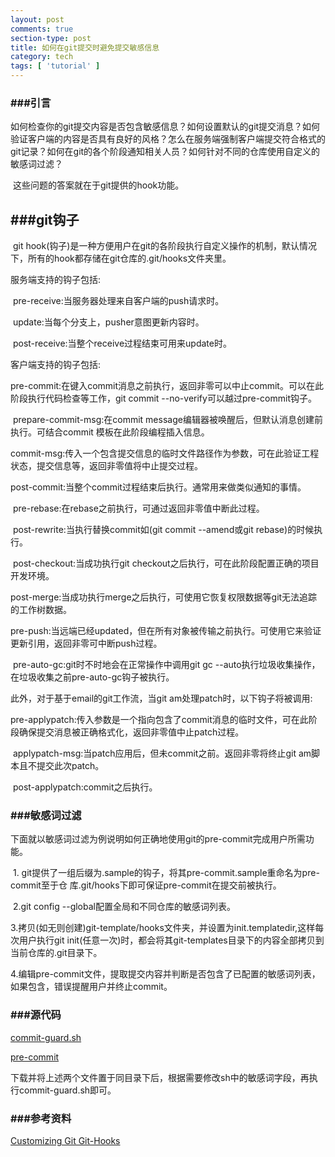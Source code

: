 ```yaml
---
layout: post
comments: true
section-type: post
title: 如何在git提交时避免提交敏感信息
category: tech
tags: [ 'tutorial' ]
---
```

### ###引言

​	如何检查你的git提交内容是否包含敏感信息？如何设置默认的git提交消息？如何验证客户端的内容是否具有良好的风格？怎么在服务端强制客户端提交符合格式的git记录？如何在git的各个阶段通知相关人员？如何针对不同的仓库使用自定义的敏感词过滤？

​	这些问题的答案就在于git提供的hook功能。

## ###git钩子

​	git hook(钩子)是一种方便用户在git的各阶段执行自定义操作的机制，默认情况下，所有的hook都存储在git仓库的.git/hooks文件夹里。

服务端支持的钩子包括:

​	pre-receive:当服务器处理来自客户端的push请求时。

​	update:当每个分支上，pusher意图更新内容时。

​	post-receive:当整个receive过程结束可用来update时。

客户端支持的钩子包括:

​	pre-commit:在键入commit消息之前执行，返回非零可以中止commit。可以在此阶段执行代码检查等工作，git commit --no-verify可以越过pre-commit钩子。

​	prepare-commit-msg:在commit message编辑器被唤醒后，但默认消息创建前执行。可结合commit 模板在此阶段编程插入信息。

​	commit-msg:传入一个包含提交信息的临时文件路径作为参数，可在此验证工程状态，提交信息等，返回非零值将中止提交过程。

​	post-commit:当整个commit过程结束后执行。通常用来做类似通知的事情。

​	pre-rebase:在rebase之前执行，可通过返回非零值中断此过程。

​	post-rewrite:当执行替换commit如(git commit --amend或git rebase)的时候执行。

​	post-checkout:当成功执行git checkout之后执行，可在此阶段配置正确的项目开发环境。

​	post-merge:当成功执行merge之后执行，可使用它恢复权限数据等git无法追踪的工作树数据。

​	pre-push:当远端已经updated，但在所有对象被传输之前执行。可使用它来验证更新引用，返回非零可中断push过程。

​	pre-auto-gc:git时不时地会在正常操作中调用git gc --auto执行垃圾收集操作，在垃圾收集之前pre-auto-gc钩子被执行。

此外，对于基于email的git工作流，当git am处理patch时，以下钩子将被调用:

​	pre-applypatch:传入参数是一个指向包含了commit消息的临时文件，可在此阶段确保提交消息被正确格式化，返回非零值中止patch过程。

​	applypatch-msg:当patch应用后，但未commit之前。返回非零将终止git am脚本且不提交此次patch。

​	post-applypatch:commit之后执行。

### ###敏感词过滤

​	下面就以敏感词过滤为例说明如何正确地使用git的pre-commit完成用户所需功能。

​	1. git提供了一组后缀为.sample的钩子，将其pre-commit.sample重命名为pre-commit至于仓		库.git/hooks下即可保证pre-commit在提交前被执行。

​	2.git config --global配置全局和不同仓库的敏感词列表。

​	3.拷贝(如无则创建)git-template/hooks文件夹，并设置为init.templatedir,这样每次用户执行git init(任意一次)时，都会将其git-templates目录下的内容全部拷贝到当前仓库的.git目录下。

​	4.编辑pre-commit文件，提取提交内容并判断是否包含了已配置的敏感词列表，如果包含，错误提醒用户并终止commit。

### ###源代码

[commit-guard.sh](https://raw.githubusercontent.com/kangwang1988/kangwang1988.github.io/master/others/commit-guard.sh)

[pre-commit](https://raw.githubusercontent.com/kangwang1988/kangwang1988.github.io/master/others/pre-commit)

​	下载并将上述两个文件置于同目录下后，根据需要修改sh中的敏感词字段，再执行commit-guard.sh即可。

### ###参考资料

[Customizing Git Git-Hooks](https://git-scm.com/book/en/v2/Customizing-Git-Git-Hooks)

​		